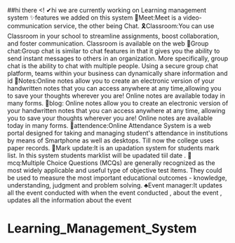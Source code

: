 ##hi there 
<!
✔hi we are currently working on Learning management system 
✨features we added on this system
🎈Meet:Meet is a video-communication service, the other being  Chat.
🎗Classroom:You can use Classroom in your school to streamline assignments, 
boost collaboration, and foster communication. Classroom is available on the web 
🎊Group chat:Group chat is similar to chat features in that it gives you the ability to send instant messages to others in an organization.
More specifically, group chat is the ability to chat with multiple people. Using a secure group chat platform,
teams within your business can dynamically share information and id
🎠Notes:Online notes allow you to create an electronic version of your handwritten notes that you can access anywhere at any time,allowing you to save your thoughts wherever you are!
Online notes are available today in many forms.
🧨blog: Online notes allow you to create an electronic version of your handwritten notes that you can access anywhere at any time, 
allowing you to save your thoughts wherever you are! Online notes are available today in many forms.
💍attendence:Online Attendance System is a web portal designed for taking and managing student's attendance in institutions by means of Smartphone as well as desktops. 
Till now the college uses paper records.
🎨Mark update:It is an upadation system for students mark list. In this system students marklist will be upadated tiil date . 
💎mcq:Multiple Choice Questions (MCQs) are generally recognized as the most widely applicable and useful type of objective test items.
They could be used to measure the most important educational outcomes - knowledge, understanding, judgment and problem solving.
♣Event manager:It updates all the event conducted with when the event conducted , about the event , updates all the information about the event
# Learning_Management_System
